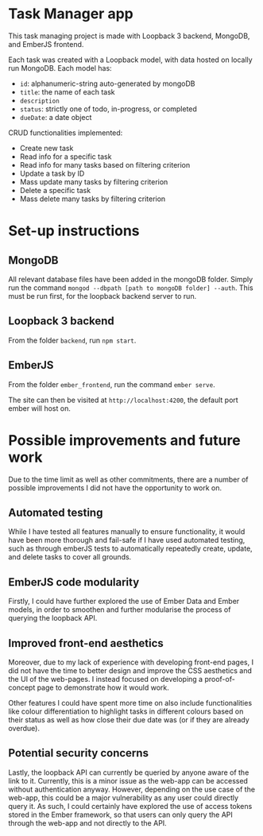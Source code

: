 # Task Manager app

This task managing project is made with Loopback 3 backend, MongoDB, and EmberJS frontend.

Each task was created with a Loopback model, with data hosted on locally run MongoDB. Each model has:
* `id`: alphanumeric-string auto-generated by mongoDB
* `title`: the name of each task
* `description`
* `status`: strictly one of todo, in-progress, or completed
* `dueDate`: a date object

CRUD functionalities implemented:
* Create new task
* Read info for a specific task
* Read info for many tasks based on filtering criterion
* Update a task by ID
* Mass update many tasks by filtering criterion
* Delete a specific task
* Mass delete many tasks by filtering criterion

# Set-up instructions
## MongoDB
All relevant database files have been added in the mongoDB folder. Simply run the command `mongod --dbpath [path to mongoDB folder] --auth`. This must be run first, for the loopback backend server to run.

## Loopback 3 backend
From the folder `backend`, run `npm start`.

## EmberJS
From the folder `ember_frontend`, run the command `ember serve`.

The site can then be visited at `http://localhost:4200`, the default port ember will host on.

# Possible improvements and future work

Due to the time limit as well as other commitments, there are a number of possible improvements I did not have the opportunity to work on.

## Automated testing

While I have tested all features manually to ensure functionality, it would have been more thorough and fail-safe if I have used automated testing, such as through emberJS tests to automatically repeatedly create, update, and delete tasks to cover all grounds.

## EmberJS code modularity

Firstly, I could have further explored the use of Ember Data and Ember models, in order to smoothen and further modularise the process of querying the loopback API.

## Improved front-end aesthetics

Moreover, due to my lack of experience with developing front-end pages, I did not have the time to better design and improve the CSS aesthetics and the UI of the web-pages. I instead focused on developing a proof-of-concept page to demonstrate how it would work.

Other features I could have spent more time on also include functionalities like colour differentiation to highlight tasks in different colours based on their status as well as how close their due date was (or if they are already overdue).

## Potential security concerns

Lastly, the loopback API can currently be queried by anyone aware of the link to it. Currently, this is a minor issue as the web-app can be accessed without authentication anyway. However, depending on the use case of the web-app, this could be a major vulnerability as any user could directly query it. As such, I could certainly have explored the use of access tokens stored in the Ember framework, so that users can only query the API through the web-app and not directly to the API.
